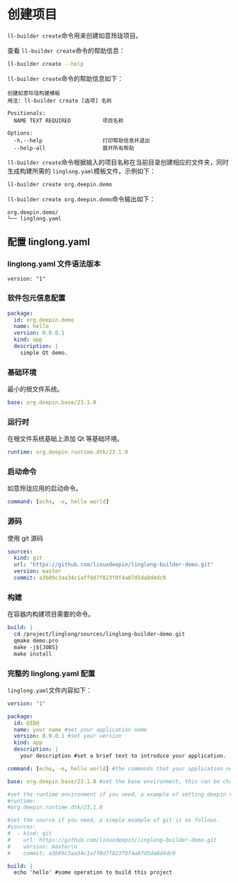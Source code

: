 <!--
SPDX-FileCopyrightText: 2023 UnionTech Software Technology Co., Ltd.

SPDX-License-Identifier: LGPL-3.0-or-later
-->

# 创建项目

`ll-builder create`命令用来创建如意玲珑项目。

查看 `ll-builder create`命令的帮助信息：

```bash
ll-builder create --help
```

`ll-builder create`命令的帮助信息如下：

```text
创建如意玲珑构建模板
用法: ll-builder create [选项] 名称

Positionals:
  NAME TEXT REQUIRED          项目名称

Options:
  -h,--help                   打印帮助信息并退出
  --help-all                  展开所有帮助
```

`ll-builder create`命令根据输入的项目名称在当前目录创建相应的文件夹，同时生成构建所需的 `linglong.yaml`模板文件。示例如下：

```bash
ll-builder create org.deepin.demo
```

`ll-builder create org.deepin.demo`命令输出如下：

```text
org.deepin.demo/
└── linglong.yaml
```

## 配置 linglong.yaml

### linglong.yaml 文件语法版本

```text
version: "1"
```

### 软件包元信息配置

```yaml
package:
  id: org.deepin.demo
  name: hello
  version: 0.0.0.1
  kind: app
  description: |
    simple Qt demo.
```

### 基础环境

最小的根文件系统。

```yaml
base: org.deepin.base/23.1.0
```

### 运行时

在根文件系统基础上添加 Qt 等基础环境。

```yaml
runtime: org.deepin.runtime.dtk/23.1.0
```

### 启动命令

如意玲珑应用的启动命令。

```yaml
command: [echo, -e, hello world]
```

### 源码

使用 git 源码

```yaml
sources:
  kind: git
  url: "https://github.com/linuxdeepin/linglong-builder-demo.git"
  version: master
  commit: a3b89c3aa34c1aff8d7f823f0f4a87d5da8d4dc0
```

### 构建

在容器内构建项目需要的命令。

```yaml
build: |
  cd /project/linglong/sources/linglong-builder-demo.git
  qmake demo.pro
  make -j${JOBS}
  make install
```

### 完整的 linglong.yaml 配置

`linglong.yaml`文件内容如下：

```yaml
version: "1"

package:
  id: @ID@
  name: your name #set your application name
  version: 0.0.0.1 #set your version
  kind: app
  description: |
    your description #set a brief text to introduce your application.

command: [echo, -e, hello world] #the commands that your application need to run.

base: org.deepin.base/23.1.0 #set the base environment, this can be changed.

#set the runtime environment if you need, a example of setting deepin runtime is as follows.
#runtime:
#org.deepin.runtime.dtk/23.1.0

#set the source if you need, a simple example of git is as follows.
#sources:
#  - kind: git
#    url: https://github.com/linuxdeepin/linglong-builder-demo.git
#    version: master\n
#    commit: a3b89c3aa34c1aff8d7f823f0f4a87d5da8d4dc0

build: |
  echo 'hello' #some operation to build this project
```

